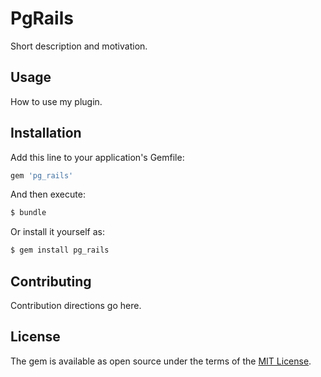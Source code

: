 # PgRails
Short description and motivation.

## Usage
How to use my plugin.

## Installation
Add this line to your application's Gemfile:

```ruby
gem 'pg_rails'
```

And then execute:
```bash
$ bundle
```

Or install it yourself as:
```bash
$ gem install pg_rails
```

## Contributing
Contribution directions go here.

## License
The gem is available as open source under the terms of the [MIT License](https://opensource.org/licenses/MIT).
